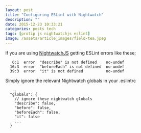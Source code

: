 ```yaml
---
layout: post
title: "Configuring ESLint with Nightwatch"
description: ""
date: 2015-12-23 10:33:21
categories: posts tech
tags: [protip js nightwatchjs eslint]
image: /assets/article_images/field-tea.jpeg
---
```


If you are using [NightwatchJS](http://nightwatchjs.org/) getting ESLint errors like these;

```
   6:1  error  "describe" is not defined    no-undef
  16:3  error  "beforeEach" is not defined  no-undef
  39:3  error  "it" is not defined          no-undef
```

Simply ignore the relevant Nightwatch globals in your .eslintrc

```
  ...
  "globals": {
    // ignore these nightwatch globals
    "describe": false,
    "before": false,
    "beforeEach": false,
    "it": false
    ...
  }
```
